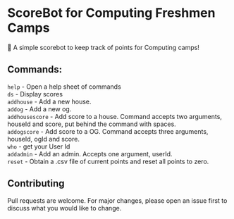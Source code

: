 # ScoreBot for Computing Freshmen Camps

👾 A simple scorebot to keep track of points for Computing camps!

## Commands:

`help` - Open a help sheet of commands  
`ds` - Display scores  
`addhouse` - Add a new house.  
`addog` - Add a new og.  
`addhousescore` - Add score to a house. Command accepts two arguments, houseId and score, put behind the command with spaces.  
`addogscore` - Add score to a OG. Command accepts three arguments, houseId, ogId and score.  
`who` - get your User Id  
`addadmin` - Add an admin. Accepts one argument, userId.  
`reset` - Obtain a .csv file of current points and reset all points to zero.

## Contributing

Pull requests are welcome. For major changes, please open an issue first to discuss what you would like to change.
